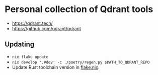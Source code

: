 # Personal collection of Qdrant tools

- <https://qdrant.tech/>
- <https://github.com/qdrant/qdrant>

## Updating

- `nix flake update`
- `nix develop '.#dev' -c ./poetry/regen.py $PATH_TO_QDRANT_REPO`
- Update Rust toolchain version in [flake.nix](./flake.nix).
